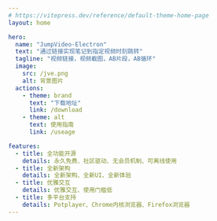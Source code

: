 ```yaml
---
# https://vitepress.dev/reference/default-theme-home-page
layout: home

hero:
  name: "JumpVideo-Electron"
  text: "通过链接实现笔记到指定视频时刻跳转"
  tagline: "视频链接，视频截图，AB片段，AB循环"
  image:
    src: /jve.png
    alt: 背景图片
  actions:
    - theme: brand
      text: "下载地址"
      link: /download
    - theme: alt
      text: 使用指南
      link: /useage

features:
  - title: 全功能开源
    details: 永久免费、社区驱动、无会员机制、可离线使用
  - title: 全新架构
    details: 全新架构、全新UI、全新体验
  - title: 优雅交互
    details: 优雅交互、使用门槛低
  - title: 多平台支持
    details: Potplayer、Chrome内核浏览器、Firefox浏览器
---
```


